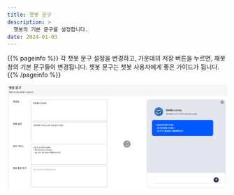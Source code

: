 ```yaml
---
title: 챗봇 문구
description: >
  챗봇의 기본 문구를 설정합니다.
date: 2024-01-03
---
```


{{% pageinfo %}}
각 챗봇 문구 설정을 변경하고, 가운데의 저장 버튼을 누르면, 채봇창의 기본 문구들이 변경됩니다. 챗봇 문구는 챗봇 사용자에게 좋은 가이드가 됩니다.
{{% /pageinfo %}}

![챗봇 문구 설정 화면](image.png)

